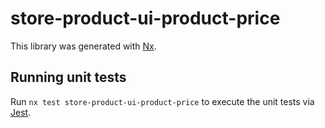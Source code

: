 # store-product-ui-product-price

This library was generated with [Nx](https://nx.dev).

## Running unit tests

Run `nx test store-product-ui-product-price` to execute the unit tests via [Jest](https://jestjs.io).
